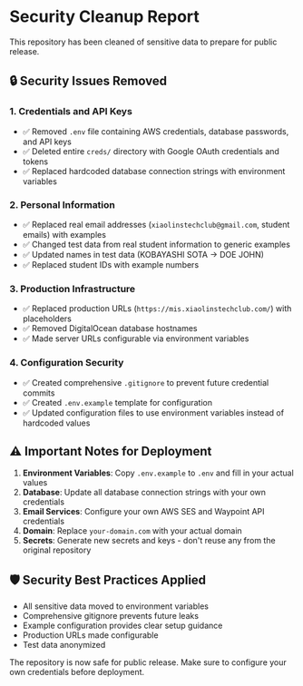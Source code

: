 # Security Cleanup Report

This repository has been cleaned of sensitive data to prepare for public release.

## 🔒 Security Issues Removed

### 1. Credentials and API Keys
- ✅ Removed `.env` file containing AWS credentials, database passwords, and API keys
- ✅ Deleted entire `creds/` directory with Google OAuth credentials and tokens
- ✅ Replaced hardcoded database connection strings with environment variables

### 2. Personal Information
- ✅ Replaced real email addresses (`xiaolinstechclub@gmail.com`, student emails) with examples
- ✅ Changed test data from real student information to generic examples
- ✅ Updated names in test data (KOBAYASHI SOTA → DOE JOHN)
- ✅ Replaced student IDs with example numbers

### 3. Production Infrastructure
- ✅ Replaced production URLs (`https://mis.xiaolinstechclub.com/`) with placeholders
- ✅ Removed DigitalOcean database hostnames
- ✅ Made server URLs configurable via environment variables

### 4. Configuration Security
- ✅ Created comprehensive `.gitignore` to prevent future credential commits
- ✅ Created `.env.example` template for configuration
- ✅ Updated configuration files to use environment variables instead of hardcoded values

## ⚠️ Important Notes for Deployment

1. **Environment Variables**: Copy `.env.example` to `.env` and fill in your actual values
2. **Database**: Update all database connection strings with your own credentials
3. **Email Services**: Configure your own AWS SES and Waypoint API credentials
4. **Domain**: Replace `your-domain.com` with your actual domain
5. **Secrets**: Generate new secrets and keys - don't reuse any from the original repository

## 🛡️ Security Best Practices Applied

- All sensitive data moved to environment variables
- Comprehensive gitignore prevents future leaks
- Example configuration provides clear setup guidance
- Production URLs made configurable
- Test data anonymized

The repository is now safe for public release. Make sure to configure your own credentials before deployment.